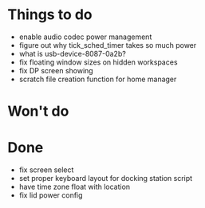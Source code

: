 
# Things to do

- enable audio codec power management
- figure out why tick_sched_timer takes so much power
- what is usb-device-8087-0a2b?
- fix floating window sizes on hidden workspaces
- fix DP screen showing
- scratch file creation function for home manager

# Won't do

# Done

- fix screen select
- set proper keyboard layout for docking station script
- have time zone float with location
- fix lid power config

